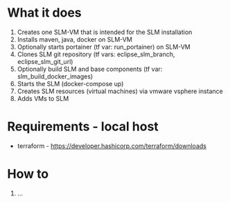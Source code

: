 # What it does

1. Creates one SLM-VM that is intended for the SLM installation
2. Installs maven, java, docker on SLM-VM
3. Optionally starts portainer (tf var: run_portainer) on SLM-VM
4. Clones SLM git repository (tf vars: eclipse_slm_branch, eclipse_slm_git_url)
5. Optionally build SLM and base components (tf var: slm_build_docker_images)
6. Starts the SLM (docker-compose up)
7. Creates SLM resources (virtual machines) via vmware vsphere instance
8. Adds VMs to SLM

# Requirements - local host
- terraform - https://developer.hashicorp.com/terraform/downloads

# How to

1. ...